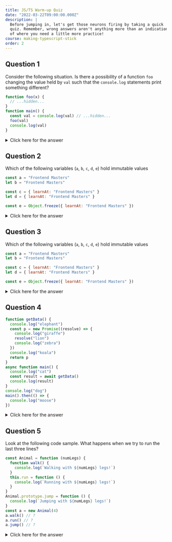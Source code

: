 ```yaml
---
title: JS/TS Warm-up Quiz
date: "2022-03-22T09:00:00.000Z"
description: |
  Before jumping in, let's get those neurons firing by taking a quick
  quiz. Remember, wrong answers aren't anything more than an indication
  of where you need a little more practice!
course: making-typescript-stick
order: 2
---
```


## Question 1

Consider the following situation. Is there a possibility
of a function `foo` changing the value held by `val`
such that the `console.log` statements print something different?

```js twoslash {6,8}
function foo(x) {
  // ...hidden...
}
function main() {
  const val = console.log(val) // ...hidden...
  foo(val)
  console.log(val)
}
```

<details>
<summary>Click here for the answer</summary>

**Yes, but it depends both on the value type of `val` and the implementation of
`foo`**. For example, if `val` is an array, `foo` could push things into the array.
If `val` is a string, there's nothing that `foo` could do to make the
`console.log` statements
print something different

</details>

## Question 2

Which of the following variables (`a`, `b`, `c`, `d`, `e`) hold immutable values

```js twoslash
const a = "Frontend Masters"
let b = "Frontend Masters"

const c = { learnAt: "Frontend Masters" }
let d = { learnAt: "Frontend Masters" }

const e = Object.freeze({ learnAt: "Frontend Masters" })
```

<details>
<summary>Click here for the answer</summary>

**`a`, `b` and `e` hold immutable values**. Remember, `const` and `let`
differ in terms of whether variables can be reassigned, but that has nothing
to do with whether the values they hold can be modified.

`Object.freeze` prevents properties of an object from being changed, and
prevents new properties from being added. This effectively is a "shallow immutability".

</details>

## Question 3

Which of the following variables (`a`, `b`, `c`, `d`, `e`) hold immutable values

```js twoslash
const a = "Frontend Masters"
let b = "Frontend Masters"

const c = { learnAt: "Frontend Masters" }
let d = { learnAt: "Frontend Masters" }

const e = Object.freeze({ learnAt: "Frontend Masters" })
```

<details>
<summary>Click here for the answer</summary>

**`a`, `b` and `e` hold immutable values**. Remember, `const` and `let`
differ in terms of whether variables can be reassigned, but that has nothing
to do with whether the values they hold can be modified.

`Object.freeze` prevents properties of an object from being changed, and
prevents new properties from being added. This effectively is a "shallow immutability".

</details>

## Question 4

```js twoslash
function getData() {
  console.log("elephant")
  const p = new Promise((resolve) => {
    console.log("giraffe")
    resolve("lion")
    console.log("zebra")
  })
  console.log("koala")
  return p
}
async function main() {
  console.log("cat")
  const result = await getData()
  console.log(result)
}
console.log("dog")
main().then(() => {
  console.log("moose")
})
```

<details>
<summary>Click here for the answer</summary>

Answer: **dog, cat, elephant, giraffe, zebra, koala, lion, moose**

- Are you surprised that `giraffe` and `zebra` happen so early? Remember
  that `Promise` executors are invoked synchronously in the `Promise` constructor
- Are you surprised that `lion` happens so late? Remember that a `resolve` is
  not a `return`. Just because a `Promise` has resolved, doesn't mean the
  corresponding `.then` (or `await` is called immediately)

</details>

## Question 5

Look at the following code sample. What happens when we try to run the last
three lines?

```js twoslash
const Animal = function (numLegs) {
  function walk() {
    console.log(`Walking with ${numLegs} legs!`)
  }
  this.run = function () {
    console.log(`Running with ${numLegs} legs!`)
  }
}
Animal.prototype.jump = function () {
  console.log(`Jumping with ${numLegs} legs!`)
}
const a = new Animal(4)
a.walk() // ?
a.run() // ?
a.jump() // ?
```

<details>
<summary>Click here for the answer</summary>

**`a.walk()` will error, `a.run()` will print `"Running with 4 legs!"`
and `a.jump()` will error**

- Remember that `walk()` is visible only from within the constructor function
- Remember that `numLegs` is only visible from within the constructor function

</details>
